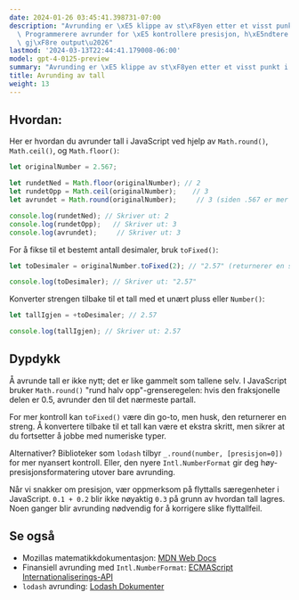 ```yaml
---
date: 2024-01-26 03:45:41.398731-07:00
description: "Avrunding er \xE5 klippe av st\xF8yen etter et visst punkt i et tall.\
  \ Programmerere avrunder for \xE5 kontrollere presisjon, h\xE5ndtere minne, eller\
  \ gj\xF8re output\u2026"
lastmod: '2024-03-13T22:44:41.179008-06:00'
model: gpt-4-0125-preview
summary: "Avrunding er \xE5 klippe av st\xF8yen etter et visst punkt i et tall."
title: Avrunding av tall
weight: 13
---
```


## Hvordan:
Her er hvordan du avrunder tall i JavaScript ved hjelp av `Math.round()`, `Math.ceil()`, og `Math.floor()`:

```javascript
let originalNumber = 2.567;

let rundetNed = Math.floor(originalNumber); // 2
let rundetOpp = Math.ceil(originalNumber);    // 3
let avrundet = Math.round(originalNumber);     // 3 (siden .567 er mer enn .5)

console.log(rundetNed); // Skriver ut: 2
console.log(rundetOpp);   // Skriver ut: 3
console.log(avrundet);     // Skriver ut: 3
```

For å fikse til et bestemt antall desimaler, bruk `toFixed()`:

```javascript
let toDesimaler = originalNumber.toFixed(2); // "2.57" (returnerer en streng)

console.log(toDesimaler); // Skriver ut: "2.57"
```

Konverter strengen tilbake til et tall med et unært pluss eller `Number()`:

```javascript
let tallIgjen = +toDesimaler; // 2.57

console.log(tallIgjen); // Skriver ut: 2.57
```

## Dypdykk
Å avrunde tall er ikke nytt; det er like gammelt som tallene selv. I JavaScript bruker `Math.round()` "rund halv opp"-grenseregelen: hvis den fraksjonelle delen er 0.5, avrunder den til det nærmeste partall.

For mer kontroll kan `toFixed()` være din go-to, men husk, den returnerer en streng. Å konvertere tilbake til et tall kan være et ekstra skritt, men sikrer at du fortsetter å jobbe med numeriske typer.

Alternativer? Biblioteker som `lodash` tilbyr `_.round(number, [presisjon=0])` for mer nyansert kontroll. Eller, den nyere `Intl.NumberFormat` gir deg høy-presisjonsformatering utover bare avrunding.

Når vi snakker om presisjon, vær oppmerksom på flyttalls særegenheter i JavaScript. `0.1 + 0.2` blir ikke nøyaktig `0.3` på grunn av hvordan tall lagres. Noen ganger blir avrunding nødvendig for å korrigere slike flyttallfeil.

## Se også
- Mozillas matematikkdokumentasjon: [MDN Web Docs](https://developer.mozilla.org/en-US/docs/Web/JavaScript/Reference/Global_Objects/Math)
- Finansiell avrunding med `Intl.NumberFormat`: [ECMAScript Internationaliserings-API](https://tc39.es/ecma402/#numberformat-objects)
- `lodash` avrunding: [Lodash Dokumenter](https://lodash.com/docs/4.17.15#round)
